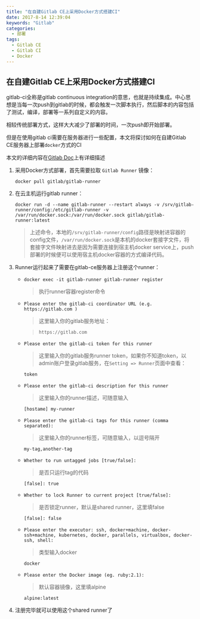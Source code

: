 ```yaml
---
title: "在自建Gitlab CE上采用Docker方式搭建CI"
date: 2017-8-14 12:39:04
keywords: "Gitlab"
categories:
  - 部署
tags:
  - Gitlab CE
  - Gitlab CI
  - Docker
---
```


## 在自建Gitlab CE上采用Docker方式搭建CI

gitlab-ci全称是gitlab continuous integration的意思，也就是持续集成。中心思想是当每一次push到gitlab的时候，都会触发一次脚本执行，然后脚本的内容包括了测试，编译，部署等一系列自定义的内容。

相较传统部署方式，这样大大减少了部署的时间，一次push即开始部署。

但是在使用gitlab ci需要在服务器进行一些配置，本文将探讨如何在自建Gitlab CE服务器上部署`docker`方式的CI

本文的详细内容在[Gitlab Doc](https://docs.gitlab.com/ee/ci/runners/README.html#runners)上有详细描述

1. 采用Docker方式部署，首先需要拉取 `Gitlab Runner` 镜像：
    ```
    docker pull gitlab/gitlab-runner
    ```

2. 在云主机运行gitlab runner：

    ```
    docker run -d --name gitlab-runner --restart always -v /srv/gitlab-runner/config:/etc/gitlab-runner -v /var/run/docker.sock:/var/run/docker.sock gitlab/gitlab-runner:latest
    ```

    > 上述命令，本地的`/srv/gitlab-runner/config`路径是映射进容器的config文件，`/var/run/docker.sock`是本机的docker套接字文件，将套接字文件映射进去是因为需要连接到宿主机docker service上，push部署的时候便可以使用宿主机docker容器的方式编译代码。
    
3. Runner运行起来了需要在gitlab-ce服务器上注册这个runner：

    * `docker exec -it gitlab-runner gitlab-runner register` 
     
      > 执行runner容器register命令

    * `Please enter the gitlab-ci coordinator URL (e.g. https://gitlab.com )` 
      
      > 这里输入你的gitlab服务地址：

      > `https://gitlab.com`

    * `Please enter the gitlab-ci token for this runner` 

      > 这里输入你的gitlab服务runner token，如果你不知道token，以admin账户登录gitlab服务，在`Setting => Runner`页面中查看：
      
      `token`

    * `Please enter the gitlab-ci description for this runner`

      > 这里输入你的runner描述，可随意输入
      
      `[hostame] my-runner`

    * `Please enter the gitlab-ci tags for this runner (comma separated):`

      > 这里输入你的runner标签，可随意输入，以逗号隔开
    
      `my-tag,another-tag`

    * `Whether to run untagged jobs [true/false]:`

      > 是否只运行tag的代码
      
      `[false]: true`

    * `Whether to lock Runner to current project [true/false]:`

      > 是否锁定runner，默认是shared runner，这里填false

      `[false]: false`

    * `Please enter the executor: ssh, docker+machine, docker-ssh+machine, kubernetes, docker, parallels, virtualbox, docker-ssh, shell:`
      
      > 类型输入docker 
      
      `docker`

    * `Please enter the Docker image (eg. ruby:2.1):`

      > 默认容器镜像，这里填alpine
      
      `alpine:latest`

4. 注册完毕就可以使用这个shared runner了